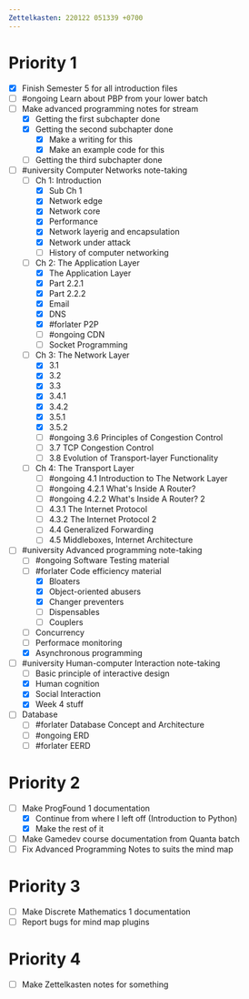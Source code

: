 ```yaml
---
Zettelkasten: 220122 051339 +0700
---
```

# Priority 1
* [x] Finish Semester 5 for all introduction files
* [ ] #ongoing Learn about PBP from your lower batch
* [ ] Make advanced programming notes for stream
	* [x] Getting the first subchapter done
	* [x] Getting the second subchapter done
		* [x] Make a writing for this
		* [x] Make an example code for this
	* [ ] Getting the third subchapter done
* [ ] #university Computer Networks note-taking
	* [ ] Ch 1: Introduction
		* [x] Sub Ch 1
		* [x] Network edge
		* [x] Network core
		* [x] Performance
		* [x] Network layerig and encapsulation
		* [x] Network under attack
		* [ ] History of computer networking
	* [ ] Ch 2: The Application Layer
		* [x]  The Application Layer
		* [x] Part 2.2.1
		* [x] Part 2.2.2
		* [x] Email
		* [x] DNS
		* [x] #forlater P2P
		* [ ] #ongoing CDN
		* [ ] Socket Programming
	* [ ] Ch 3: The Network Layer
		* [x] 3.1
		* [x] 3.2
		* [x] 3.3
		* [x] 3.4.1
		* [x] 3.4.2
		* [x] 3.5.1
		* [x] 3.5.2
		* [ ] #ongoing 3.6 Principles of Congestion Control
		* [ ] 3.7 TCP Congestion Control
		* [ ] 3.8 Evolution of Transport-layer Functionality
	* [ ] Ch 4: The Transport Layer
		* [ ] #ongoing 4.1 Introduction to The Network Layer
		* [ ] #ongoing 4.2.1 What's Inside A Router?
		* [ ] #ongoing 4.2.2 What's Inside A Router? 2
		* [ ] 4.3.1 The Internet Protocol
		* [ ] 4.3.2 The Internet Protocol 2
		* [ ] 4.4 Generalized Forwarding
		* [ ] 4.5 Middleboxes, Internet Architecture
* [ ] #university Advanced programming note-taking
	* [ ] #ongoing Software Testing material
	* [ ] #forlater Code efficiency material
		* [x] Bloaters
		* [x] Object-oriented abusers
		* [x] Changer preventers
		* [ ] Dispensables
		* [ ] Couplers
	* [ ] Concurrency
	* [ ] Performace monitoring
	* [x] Asynchronous programming
* [ ] #university Human-computer Interaction note-taking
	* [ ] Basic principle of interactive design
	* [x] Human cognition
	* [x] Social Interaction
	* [x] Week 4 stuff
* [ ] Database
	* [ ] #forlater Database Concept and Architecture
	* [ ] #ongoing ERD
	* [ ] #forlater EERD

# Priority 2
* [ ] Make ProgFound 1 documentation
	* [x] Continue from where I left off (Introduction to Python)
	* [x] Make the rest of it
* [ ] Make Gamedev course documentation from Quanta batch
* [ ] Fix Advanced Programming Notes to suits the mind map

# Priority 3
* [ ] Make Discrete Mathematics 1 documentation
* [ ] Report bugs for mind map plugins

# Priority 4
* [ ] Make Zettelkasten notes for something 
